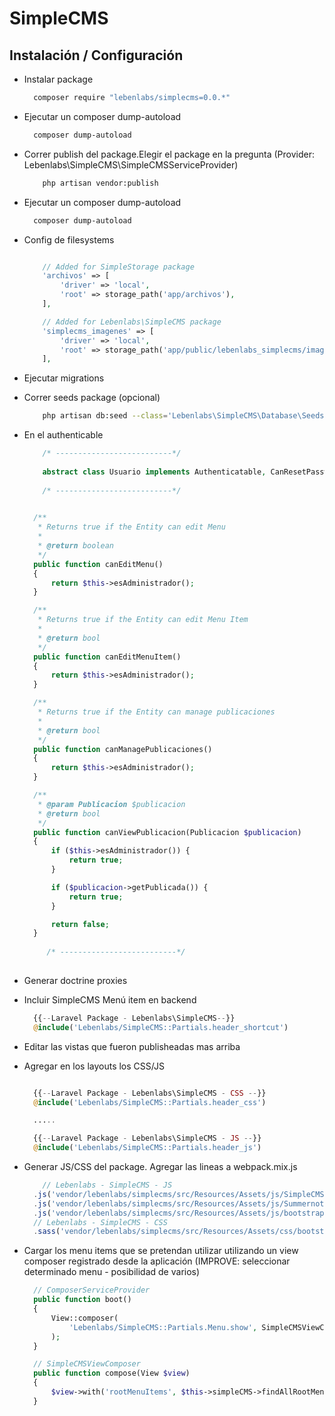 # SimpleCMS

## Instalación / Configuración
* Instalar package
  ``` bash
    composer require "lebenlabs/simplecms=0.0.*"
  ```

* Ejecutar un composer dump-autoload
  ``` bash
    composer dump-autoload
  ```     

* Correr publish del package.Elegir el package en la pregunta (Provider: Lebenlabs\SimpleCMS\SimpleCMSServiceProvider)
  ``` bash
      php artisan vendor:publish
  ``` 
* Ejecutar un composer dump-autoload
  ``` bash
    composer dump-autoload
  ```         
* Config de filesystems
  ``` php  

      // Added for SimpleStorage package
      'archivos' => [
          'driver' => 'local',
          'root' => storage_path('app/archivos'),
      ],
  
      // Added for Lebenlabs\SimpleCMS package
      'simplecms_imagenes' => [
          'driver' => 'local',
          'root' => storage_path('app/public/lebenlabs_simplecms/imagenes/publicaciones'),
      ],
  ```   
* Ejecutar migrations
* Correr seeds package (opcional)  
  ``` bash
      php artisan db:seed --class='Lebenlabs\SimpleCMS\Database\Seeds\PackageDatabaseSeeder'
  ``` 

* En el authenticable
  ``` php
      /* --------------------------*/
      
      abstract class Usuario implements Authenticatable, CanResetPassword, CanEditMenu, CanEditMenuItem, CanManagePublicaciones, CanViewPublicacion
      
      /* --------------------------*/
      

    /**
     * Returns true if the Entity can edit Menu
     *
     * @return boolean
     */
    public function canEditMenu()
    {
        return $this->esAdministrador();
    }

    /**
     * Returns true if the Entity can edit Menu Item
     *
     * @return bool
     */
    public function canEditMenuItem()
    {
        return $this->esAdministrador();
    }

    /**
     * Returns true if the Entity can manage publicaciones
     *
     * @return bool
     */
    public function canManagePublicaciones()
    {
        return $this->esAdministrador();
    }

    /**
     * @param Publicacion $publicacion
     * @return bool
     */
    public function canViewPublicacion(Publicacion $publicacion)
    {
        if ($this->esAdministrador()) {
            return true;
        }

        if ($publicacion->getPublicada()) {
            return true;
        }

        return false;
    }
    
       /* --------------------------*/      
      
  ``` 
  

* Generar doctrine proxies
* Incluir SimpleCMS Menú item en backend
  ``` php
    {{--Laravel Package - Lebenlabs\SimpleCMS--}}
    @include('Lebenlabs/SimpleCMS::Partials.header_shortcut')
  ```
* Editar las vistas que fueron publisheadas mas arriba 
* Agregar en los layouts los CSS/JS 
  ``` php

    {{--Laravel Package - Lebenlabs\SimpleCMS - CSS --}}
    @include('Lebenlabs/SimpleCMS::Partials.header_css')

    .....

    {{--Laravel Package - Lebenlabs\SimpleCMS - JS --}}
    @include('Lebenlabs/SimpleCMS::Partials.header_js')
  ```
* Generar JS/CSS del package. Agregar las lineas a webpack.mix.js
  ``` js
      // Lebenlabs - SimpleCMS - JS
    .js('vendor/lebenlabs/simplecms/src/Resources/Assets/js/SimpleCMS', 'public/js')
    .js('vendor/lebenlabs/simplecms/src/Resources/Assets/js/SummernoteHelper', 'public/js')
    .js('vendor/lebenlabs/simplecms/src/Resources/Assets/js/bootstrap-datetimepicker.min', 'public/js')
    // Lebenlabs - SimpleCMS - CSS
    .sass('vendor/lebenlabs/simplecms/src/Resources/Assets/css/bootstrap-datetimepicker.min', 'public/css')
  ```
* Cargar los menu items que se pretendan utilizar utilizando un view composer registrado desde la aplicación (IMPROVE: seleccionar determinado menu - posibilidad de varios)
  ``` php
    // ComposerServiceProvider
    public function boot()
    {
        View::composer(
            'Lebenlabs/SimpleCMS::Partials.Menu.show', SimpleCMSViewComposer::class
        );
    }
  
    // SimpleCMSViewComposer
    public function compose(View $view)
    {
        $view->with('rootMenuItems', $this->simpleCMS->findAllRootMenuItems());
    }

  ``` 
